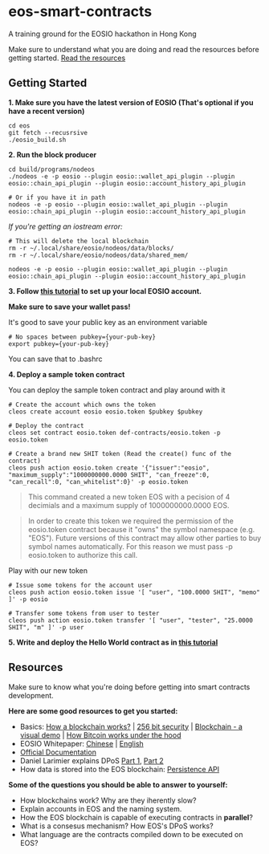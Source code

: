 # eos-smart-contracts

A training ground for the EOSIO hackathon in Hong Kong

Make sure to understand what you are doing and read the resources before getting started. [Read the resources](https://github.com/dannybabbev/eos-smart-contracts#resources)

## Getting Started

**1. Make sure you have the latest version of EOSIO (That's optional if you have a recent version)** 

```
cd eos
git fetch --recusrsive
./eosio_build.sh
```

**2. Run the block producer**

```
cd build/programs/nodeos
./nodeos -e -p eosio --plugin eosio::wallet_api_plugin --plugin eosio::chain_api_plugin --plugin eosio::account_history_api_plugin 

# Or if you have it in path
nodeos -e -p eosio --plugin eosio::wallet_api_plugin --plugin eosio::chain_api_plugin --plugin eosio::account_history_api_plugin
```

*If you're getting an iostream error:*
```
# This will delete the local blockchain
rm -r ~/.local/share/eosio/nodeos/data/blocks/
rm -r ~/.local/share/eosio/nodeos/data/shared_mem/

nodeos -e -p eosio --plugin eosio::wallet_api_plugin --plugin eosio::chain_api_plugin --plugin eosio::account_history_api_plugin 
``` 

**3. Follow [this tutorial](https://github.com/EOSIO/eos/wiki/Tutorial-Getting-Started-With-Contracts) to set up your local EOSIO account.**

**Make sure to save your wallet pass!**

It's good to save your public key as an environment variable
```
# No spaces between pubkey={your-pub-key}
export pubkey={your-pub-key}
``` 

You can save that to .bashrc

**4. Deploy a sample token contract**

You can deploy the sample token contract and play around with it 

```
# Create the account which owns the token
cleos create account eosio eosio.token $pubkey $pubkey

# Deploy the contract
cleos set contract eosio.token def-contracts/eosio.token -p eosio.token

# Create a brand new SHIT token (Read the create() func of the contract)
cleos push action eosio.token create '{"issuer":"eosio", "maximum_supply":"1000000000.0000 SHIT", "can_freeze":0, "can_recall":0, "can_whitelist":0}' -p eosio.token
```

> This command created a new token EOS with a pecision of 4 decimials and a maximum supply of 1000000000.0000 EOS.

> In order to create this token we required the permission of the eosio.token contract because it "owns" the symbol namespace (e.g. "EOS"). Future versions of this contract may allow other parties to buy symbol names automatically. For this reason we must pass -p eosio.token to authorize this call.

Play with our new token

```
# Issue some tokens for the account user
cleos push action eosio.token issue '[ "user", "100.0000 SHIT", "memo" ]' -p eosio

# Transfer some tokens from user to tester
cleos push action eosio.token transfer '[ "user", "tester", "25.0000 SHIT", "m" ]' -p user

```

**5. Write and deploy the Hello World contract as in [this tutorial](https://github.com/EOSIO/eos/wiki/Tutorial-Hello-World-Contract)**

## Resources

Make sure to know what you're doing before getting into smart contracts development.

**Here are some good resources to get you started:**
* Basics: [How a blockchain works?](https://www.youtube.com/watch?v=bBC-nXj3Ng4) | [256 bit security](https://www.youtube.com/watch?v=S9JGmA5_unY) | [Blockchain - a visual demo](https://www.youtube.com/watch?v=_160oMzblY8) | [How Bitcoin works under the hood](https://www.youtube.com/watch?v=Lx9zgZCMqXE)
* EOSIO Whitepaper: [Chinese](https://github.com/EOSIO/Documentation/blob/master/zh-CN/TechnicalWhitePaper.md) | [English](https://github.com/EOSIO/Documentation/blob/master/TechnicalWhitePaper.md)
* [Official Documentation](https://github.com/EOSIO/eos/wiki)
* Daniel Larimier explains DPoS [Part 1](https://www.youtube.com/watch?v=Xs1dyZFhIr4), [Part 2](https://www.youtube.com/watch?v=57hfF4o4-2A)
* How data is stored into the EOS blockchain: [Persistence API](https://github.com/EOSIO/eos/wiki/Persistence-API)

**Some of the questions you should be able to answer to yourself:**
* How blockchains work? Why are they iherently slow?
* Explain accounts in EOS and the naming system.
* How the EOS blockchain is capable of executing contracts in **parallel**?
* What is a consesus mechanism? How EOS's DPoS works?
* What language are the contracts compiled down to be executed on EOS?
